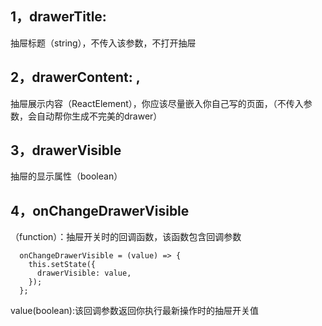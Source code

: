 1，drawerTitle:
--------
抽屉标题（string），不传入该参数，不打开抽屉

2，drawerContent: <UserDetail />,
------------
抽屉展示内容（ReactElement），你应该尽量嵌入你自己写的页面，（不传入参数，会自动帮你生成不完美的drawer）

3，drawerVisible
------------
抽屉的显示属性（boolean）

4，onChangeDrawerVisible
-------
（function）：抽屉开关时的回调函数，该函数包含回调参数
```
  onChangeDrawerVisible = (value) => {
    this.setState({
      drawerVisible: value,
    });
  };
```            
value(boolean):该回调参数返回你执行最新操作时的抽屉开关值
